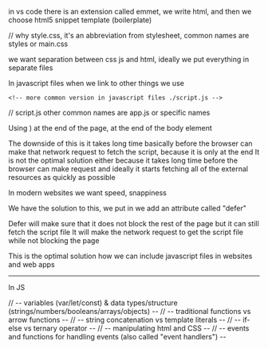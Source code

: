 in vs code there is an extension called emmet, we write html, and then we choose html5 snippet template (boilerplate)

// why style.css, it's an abbreviation from stylesheet, common names are styles or main.css

we want separation between css js and html, ideally we put everything in separate files

In javascript files when we link to other things we use

<script src="script.js"></script>

    <!-- more common version in javascript files ./script.js -->

// script.js other common names are app.js or specific names

Using <script> tags in html.

What is the problem with this
This is not how people do it and done it in the past, as soon as the browser receives the html file it's gonna go line by line
It (engine of the browser) fetches the resources (icons scripts etc.), it make a http request to the resource

  <link
      rel="stylesheet"
      href="https://fonts.googleapis.com/css2?family=Inter:wght@400;500&display=swap"
    />
the same goes for stylesheet style.css etc.

The stylesheets are being fetched in parallel, but the rest of the page will not be blocked, the rest of the page it's building
When we get to javascript file it is not the case

As soon as the browser receives the script it will actually stop building the page, this is you could say "blocking" the building the rest of our page,

one of the reasons is actually that the javascript can manipulate the html, at first the browser will not know what the script is going to do

To be safe will actually start fetching the script, it will wait until the script gets back, it will execute the script and only then it's going to build the rest of the page

to resolve this people were putting script ( <script src="script.js"></script>) at the end of the page, at the end of the body element

The downside of this is it takes long time basically before the browser can make that network request to fetch the script, because it is only at the end
It is not the optimal solution either because it takes long time before the browser can make request and ideally it starts fetching all of the external resources as quickly as possible

In modern websites we want speed, snappiness

We have the solution to this, we put <script src="script.js"></script> in <head> we add an attribute called "defer"

<script src="script.js" defer></script>

Defer will make sure that it does not block the rest of the page but it can still fetch the script file
It will make the network request to get the script file while not blocking the page

This is the optimal solution how we can include javascript files in websites and web apps

---

In JS

// -- variables (var/let/const) & data types/structure (strings/numbers/booleans/arrays/objects) --
// -- traditional functions vs arrow functions --
// -- string concatenation vs template literals --
// -- if-else vs ternary operator --
// -- manipulating html and CSS --
// -- events and functions for handling events (also called "event handlers") --
